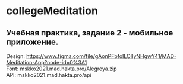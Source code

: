 # collegeMeditation  
## Учебная практика, задание 2 - мобильное приложение.  
Design: https://www.figma.com/file/gAonPFbfoILOIIyNHgwY41/MAD-Meditation-App?node-id=0%3A1  
Font: mskko2021.mad.hakta.pro/Alegreya.zip  
API: mskko2021.mad.hakta.pro/api  
